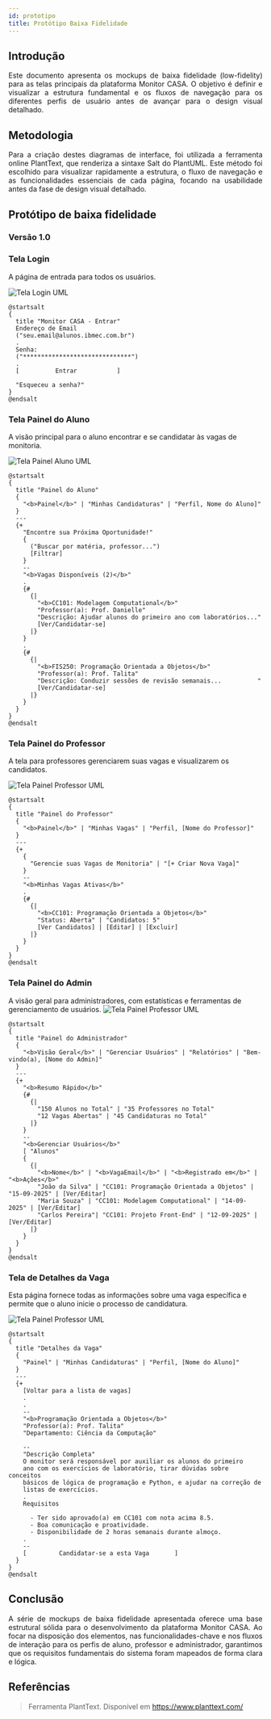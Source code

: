 ```yaml
---
id: prototipo
title: Protótipo Baixa Fidelidade
---
```

## Introdução

<p align = "justify">
Este documento apresenta os mockups de baixa fidelidade (low-fidelity) para as telas principais da plataforma Monitor CASA.  O objetivo é definir e visualizar a estrutura fundamental e os fluxos de navegação para os diferentes perfis de usuário antes de avançar para o design visual detalhado.
</p>

## Metodologia

<p align = "justify">
Para a criação destes diagramas de interface, foi utilizada a ferramenta online PlantText, que renderiza a sintaxe Salt do PlantUML. Este método foi escolhido para visualizar rapidamente a estrutura, o fluxo de navegação e as funcionalidades essenciais de cada página, focando na usabilidade antes da fase de design visual detalhado. 
</p>

## Protótipo de baixa fidelidade

### Versão 1.0

### Tela Login
A página de entrada para todos os usuários.

![Tela Login UML](../assets/Baixa_Fidelidade/UML_Tela_Login.png)

```
@startsalt
{
  title "Monitor CASA - Entrar"
  Endereço de Email
  ("seu.email@alunos.ibmec.com.br")
  .
  Senha:
  ("******************************")
  .
  [          Entrar           ]
  
  "Esqueceu a senha?"
}
@endsalt

```

### Tela Painel do Aluno
A visão principal para o aluno encontrar e se candidatar às vagas de monitoria.


![Tela Painel Aluno UML](../assets/Baixa_Fidelidade/UML_Tela_Cadastro_Aluno.png)

```
@startsalt
{
  title "Painel do Aluno"
  {
    "<b>Painel</b>" | "Minhas Candidaturas" | "Perfil, Nome do Aluno]"
  }
  ---
  {+
    "Encontre sua Próxima Oportunidade!"
    {
      ("Buscar por matéria, professor...")
      [Filtrar]
    }
    --
    "<b>Vagas Disponíveis (2)</b>"
    .
    {#
      {|
        "<b>CC101: Modelagem Computational</b>"
        "Professor(a): Prof. Danielle"
        "Descrição: Ajudar alunos do primeiro ano com laboratórios..."
        [Ver/Candidatar-se]
      |}
    }
    .
    {#
      {|
        "<b>FIS250: Programação Orientada a Objetos</b>"
        "Professor(a): Prof. Talita"
        "Descrição: Conduzir sessões de revisão semanais...          "
        [Ver/Candidatar-se]
      |}
    }
  }
}
@endsalt    
```

### Tela Painel do Professor
A tela para professores gerenciarem suas vagas e visualizarem os candidatos.

![Tela Painel Professor UML](../assets/Baixa_Fidelidade/UML_Tela_Professor.png)

```
@startsalt
{
  title "Painel do Professor"
  {
    "<b>Painel</b>" | "Minhas Vagas" | "Perfil, [Nome do Professor]"
  }
  ---
  {+
    {
      "Gerencie suas Vagas de Monitoria" | "[+ Criar Nova Vaga]"
    }
    --
    "<b>Minhas Vagas Ativas</b>"
    .
    {#
      {|
        "<b>CC101: Programação Orientada a Objetos</b>"
        "Status: Aberta" | "Candidatos: 5" 
        [Ver Candidatos] | [Editar] | [Excluir]
      |}
    }
  }
}
@endsalt
```

### Tela Painel do Admin
A visão geral para administradores, com estatísticas e ferramentas de gerenciamento de usuários.
![Tela Painel Professor UML](../assets/Baixa_Fidelidade/UML_Tela_Admin.png)

```
@startsalt
{
  title "Painel do Administrador"
  {
    "<b>Visão Geral</b>" | "Gerenciar Usuários" | "Relatórios" | "Bem-vindo(a), [Nome do Admin]"
  }
  ---
  {+
    "<b>Resumo Rápido</b>"
    {#
      {|
        "150 Alunos no Total" | "35 Professores no Total"
        "12 Vagas Abertas" | "45 Candidaturas no Total"
      |}
    }
    --
    "<b>Gerenciar Usuários</b>"
    [ "Alunos"
    {
      {|
        "<b>Nome</b>" | "<b>VagaEmail</b>" | "<b>Registrado em</b>" | "<b>Ações</b>"
        "João da Silva" | "CC101: Programação Orientada a Objetos" | "15-09-2025" | [Ver/Editar]
        "Maria Souza" | "CC101: Modelagem Computational" | "14-09-2025" | [Ver/Editar]
        "Carlos Pereira"| "CC101: Projeto Front-End" | "12-09-2025" | [Ver/Editar]
      |}
    }
  }
}
@endsalt
```


### Tela de Detalhes da Vaga
Esta página fornece todas as informações sobre uma vaga específica e permite que o aluno inicie o processo de candidatura.

![Tela Painel Professor UML](../assets/Baixa_Fidelidade/UML_Tela_Detalhes_Vaga.png)

```
@startsalt
{
  title "Detalhes da Vaga"
  {
    "Painel" | "Minhas Candidaturas" | "Perfil, [Nome do Aluno]"
  }
  ---
  {+
    [Voltar para a lista de vagas]
    .
    .
    --
    "<b>Programação Orientada a Objetos</b>"
    "Professor(a): Prof. Talita"
    "Departamento: Ciência da Computação"
    
    --
    "Descrição Completa"
    O monitor será responsável por auxiliar os alunos do primeiro
    ano com os exercícios de laboratório, tirar dúvidas sobre conceitos
    básicos de lógica de programação e Python, e ajudar na correção de 
    listas de exercícios.
    .
    Requisitos
    
      - Ter sido aprovado(a) em CC101 com nota acima 8.5.
      - Boa comunicação e proatividade.
      - Disponibilidade de 2 horas semanais durante almoço.
    .
    --
    [         Candidatar-se a esta Vaga       ]
  }
}
@endsalt
```


## Conclusão

<p align = "justify">
A série de mockups de baixa fidelidade apresentada oferece uma base estrutural sólida para o desenvolvimento da plataforma Monitor CASA. Ao focar na disposição dos elementos, nas funcionalidades-chave e nos fluxos de interação para os perfis de aluno, professor e administrador, garantimos que os requisitos fundamentais do sistema foram mapeados de forma clara e lógica.
</p>

## Referências
> Ferramenta PlantText. Disponível em https://www.planttext.com/
